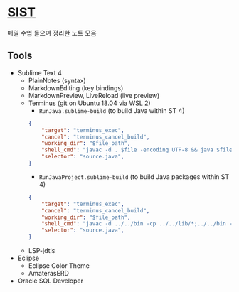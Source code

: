 # [SIST](https://jhmin-dev.github.io/SIST)

매일 수업 들으며 정리한 노트 모음

## Tools

- Sublime Text 4
	+ PlainNotes (syntax)
	+ MarkdownEditing (key bindings)
	+ MarkdownPreview, LiveReload (live preview)
	+ Terminus (git on Ubuntu 18.04 via WSL 2)
		* `RunJava.sublime-build` (to build Java within ST 4)
		```json
		{
			"target": "terminus_exec",
			"cancel": "terminus_cancel_build",
			"working_dir": "$file_path",
			"shell_cmd": "javac -d . $file -encoding UTF-8 && java $file_base_name",
			"selector": "source.java",
		}
		```
		* `RunJavaProject.sublime-build` (to build Java packages within ST 4)
		```json
		{
			"target": "terminus_exec",
			"cancel": "terminus_cancel_build",
			"working_dir": "$file_path",
			"shell_cmd": "javac -d ../../bin -cp ../../lib/*;../../bin -encoding UTF-8 *.java && for %I in (.) do java -cp ../../lib/*;../../bin %~nxI.$file_base_name",
			"selector": "source.java",
		}
		```
	+ LSP-jdtls
- Eclipse
	+ Eclipse Color Theme
	+ AmaterasERD
- Oracle SQL Developer